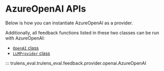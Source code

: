 # AzureOpenAI APIs

Below is how you can instantiate AzureOpenAI as a provider.

Additionally, all feedback functions listed in these two classes can be run with AzureOpenAI:

* [`OpenAI` class](https://www.trulens.org/trulens_eval/api/openai_provider/#trulens_eval.trulens_eval.feedback.provider.openai.OpenAI)
* [`LLMProvider` class](https://trulens.org/trulens_eval/api/feedback/#trulens_eval.trulens_eval.feedback.provider.base.LLMProvider)

::: trulens_eval.trulens_eval.feedback.provider.openai.AzureOpenAI
